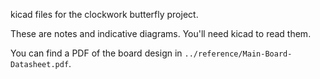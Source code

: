 kicad files for the clockwork butterfly project.

These are notes and indicative diagrams. You'll need kicad to read them.

You can find a PDF of the board design in `../reference/Main-Board-Datasheet.pdf`.

